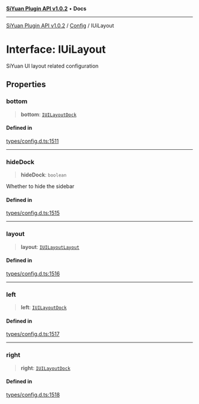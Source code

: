 [**SiYuan Plugin API v1.0.2**](../../../README.md) • **Docs**

---

[SiYuan Plugin API v1.0.2](../../../README.md) / [Config](../README.md) / IUiLayout

# Interface: IUiLayout

SiYuan UI layout related configuration

## Properties

### bottom

> **bottom**: [`IUILayoutDock`](IUILayoutDock.md)

#### Defined in

[types/config.d.ts:1511](https://github.com/siyuan-note/petal/tree/main/types/config.d.ts#L1511)

---

### hideDock

> **hideDock**: `boolean`

Whether to hide the sidebar

#### Defined in

[types/config.d.ts:1515](https://github.com/siyuan-note/petal/tree/main/types/config.d.ts#L1515)

---

### layout

> **layout**: [`IUILayoutLayout`](IUILayoutLayout.md)

#### Defined in

[types/config.d.ts:1516](https://github.com/siyuan-note/petal/tree/main/types/config.d.ts#L1516)

---

### left

> **left**: [`IUILayoutDock`](IUILayoutDock.md)

#### Defined in

[types/config.d.ts:1517](https://github.com/siyuan-note/petal/tree/main/types/config.d.ts#L1517)

---

### right

> **right**: [`IUILayoutDock`](IUILayoutDock.md)

#### Defined in

[types/config.d.ts:1518](https://github.com/siyuan-note/petal/tree/main/types/config.d.ts#L1518)
